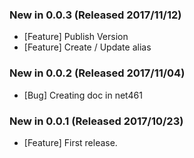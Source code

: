 ### New in 0.0.3 (Released 2017/11/12)
* [Feature] Publish Version
* [Feature] Create / Update alias

### New in 0.0.2 (Released 2017/11/04)
* [Bug] Creating doc in net461

### New in 0.0.1 (Released 2017/10/23)
* [Feature] First release.